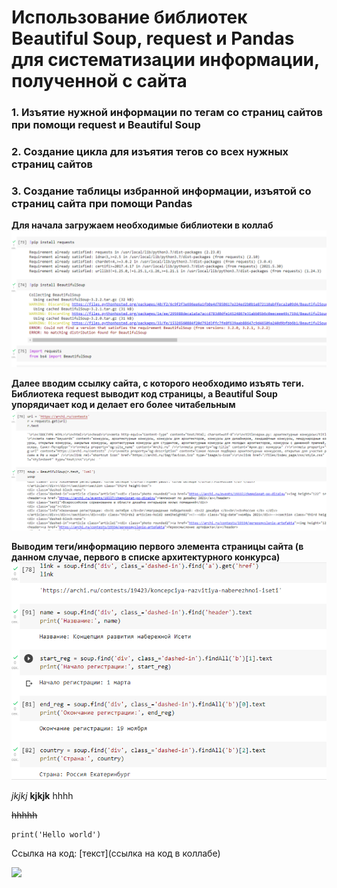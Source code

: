 # Использование библиотек Beautiful Soup, request и Pandas для систематизации информации, полученной с сайта
### 1. Изъятие нужной информации по тегам со страниц сайтов при помощи request и Beautiful Soup
### 2. Создание цикла для изъятия тегов со всех нужных страниц сайтов
### 3. Создание таблицы избранной информации, изъятой со страниц сайта при помощи Pandas

**Для начала загружаем необходимые библиотеки в коллаб**
![](https://github.com/MariaMaximova05/Project/blob/main/1.png)

**Далее вводим ссылку сайта, с которого необходимо изъять теги.
Библиотека request выводит код страницы, а Beautiful Soup упорядичает код и делает его более читабельным**
![](https://github.com/MariaMaximova05/Project/blob/main/2.png)

**Выводим теги/информацию первого элемента страницы сайта (в данном случае, первого в списке архитектурного конкурса)**
![](https://github.com/MariaMaximova05/Project/blob/main/3.png)

*jkjkj*
**kjkjk**
hhhh



<s>hhhhh</s>
  
  ```{python}
  print('Hello world')
  ```
  Ссылка на код: [текст](ссылка на код в коллабе)
  
  ![](https://fastly.syg.ma/attachments/605fa1016ca91c7804ddb9f405e899388228ba5d/store/6a6b85c380d60fad0eb5c97a6df51a20daf9e34a5ed6390d2c9f4c1191d8/file.jpeg)
